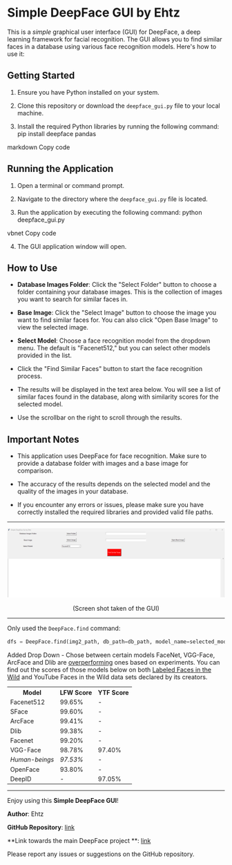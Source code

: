 # Simple DeepFace GUI by Ehtz

This is a *simple* graphical user interface (GUI) for DeepFace, a deep learning framework for facial recognition. The GUI allows you to find similar faces in a database using various face recognition models. Here's how to use it:

## Getting Started
1. Ensure you have Python installed on your system.

2. Clone this repository or download the `deepface_gui.py` file to your local machine.

3. Install the required Python libraries by running the following command:
pip install deepface pandas

markdown
Copy code

## Running the Application
1. Open a terminal or command prompt.

2. Navigate to the directory where the `deepface_gui.py` file is located.

3. Run the application by executing the following command:
python deepface_gui.py

vbnet
Copy code

4. The GUI application window will open.

## How to Use
- **Database Images Folder**: Click the "Select Folder" button to choose a folder containing your database images. This is the collection of images you want to search for similar faces in.

- **Base Image**: Click the "Select Image" button to choose the image you want to find similar faces for. You can also click "Open Base Image" to view the selected image.

- **Select Model**: Choose a face recognition model from the dropdown menu. The default is "Facenet512," but you can select other models provided in the list.

- Click the "Find Similar Faces" button to start the face recognition process.

- The results will be displayed in the text area below. You will see a list of similar faces found in the database, along with similarity scores for the selected model.

- Use the scrollbar on the right to scroll through the results.

## Important Notes
- This application uses DeepFace for face recognition. Make sure to provide a database folder with images and a base image for comparison.

- The accuracy of the results depends on the selected model and the quality of the images in your database.

- If you encounter any errors or issues, please make sure you have correctly installed the required libraries and provided valid file paths.



---




![Screenshot](Screenshot.png)
<div align="center">
<p>(Screen shot taken of the GUI)</p>
</div>




---


Only used the `DeepFace.find` command:


```python
dfs = DeepFace.find(img2_path, db_path=db_path, model_name=selected_model, enforce_detection=False)
```
Added Drop Down -  Chose between certain models
FaceNet, VGG-Face, ArcFace and Dlib are [overperforming](https://youtu.be/i_MOwvhbLdI) ones based on experiments. You can find out the scores of those models below on both [Labeled Faces in the Wild](https://sefiks.com/2020/08/27/labeled-faces-in-the-wild-for-face-recognition/) and YouTube Faces in the Wild data sets declared by its creators.

<div align="center">
  <table>
    <tr>
      <th>Model</th>
      <th>LFW Score</th>
      <th>YTF Score</th>
    </tr>
    <tr>
      <td>Facenet512</td>
      <td>99.65%</td>
      <td>-</td>
    </tr>
    <tr>
      <td>SFace</td>
      <td>99.60%</td>
      <td>-</td>
    </tr>
    <tr>
      <td>ArcFace</td>
      <td>99.41%</td>
      <td>-</td>
    </tr>
    <tr>
      <td>Dlib</td>
      <td>99.38%</td>
      <td>-</td>
    </tr>
    <tr>
      <td>Facenet</td>
      <td>99.20%</td>
      <td>-</td>
    </tr>
    <tr>
      <td>VGG-Face</td>
      <td>98.78%</td>
      <td>97.40%</td>
    </tr>
    <tr>
      <td><i>Human-beings</i></td>
      <td><i>97.53%</i></td>
      <td>-</td>
    </tr>
    <tr>
      <td>OpenFace</td>
      <td>93.80%</td>
      <td>-</td>
    </tr>
    <tr>
      <td>DeepID</td>
      <td>-</td>
      <td>97.05%</td>
    </tr>
  </table>
</div>


---
Enjoy using this **Simple DeepFace GUI**!

**Author**: Ehtz

**GitHub Repository**: [link](https://github.com/Ehtz)

**Link towards the main DeepFace project **: [link](https://github.com/serengil/deepface)

Please report any issues or suggestions on the GitHub repository.


